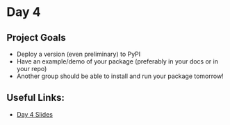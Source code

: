 

# Day 4

## Project Goals

  * Deploy a version (even preliminary) to PyPI
  * Have an example/demo of your package (preferably in your docs or in your repo)
  * Another group should be able to install and run your package tomorrow!

## Useful Links:

  * [Day 4 Slides](https://docs.google.com/presentation/d/1JP_evF6gEfKEK7zmI8qdrRg1tAy3gQ_6pB8wCRZFpjo/edit?usp=sharing)
